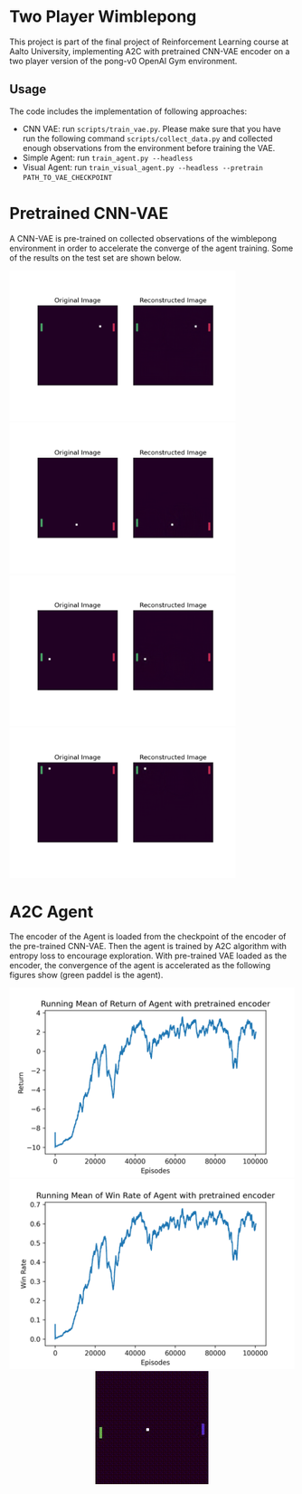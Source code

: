# Two Player Wimblepong

This project is part of the final project of Reinforcement Learning course at Aalto University, implementing A2C with pretrained CNN-VAE encoder on a two player version of the pong-v0 OpenAI Gym environment.

## Usage

The code includes the implementation of following approaches:

* CNN VAE: run ``scripts/train_vae.py``. Please make sure that you have run the following command ``scripts/collect_data.py`` and collected enough observations from the environment before training the VAE. 
* Simple Agent: run ``train_agent.py --headless``
* Visual Agent: run ``train_visual_agent.py --headless --pretrain PATH_TO_VAE_CHECKPOINT``

# Pretrained CNN-VAE
A CNN-VAE is pre-trained on collected observations of the wimblepong environment in order to accelerate the converge of the agent training. Some of the results on the test set are shown below.

<img src="imgs/reconstructed_0.png" width="400">
<img src="imgs/reconstructed_1.png" width="400">
<img src="imgs/reconstructed_3.png" width="400">
<img src="imgs/reconstructed_4.png" width="400">

# A2C Agent
The encoder of the Agent is loaded from the checkpoint of the encoder of the pre-trained CNN-VAE. Then the agent is trained by A2C algorithm with entropy loss to encourage exploration. With pre-trained VAE loaded as the encoder, the convergence of the agent is accelerated as the following figures show (green paddel is the agent).
<div align=center><img src="imgs/visual_pretrained_cnnvae_return.png" width=600></div>
<div align=center><img src="imgs/visual_pretrained_cnnvae_win_rate.png" width=600></div>
<div align=center><img src="imgs/visual_agent_test.gif"></div>
